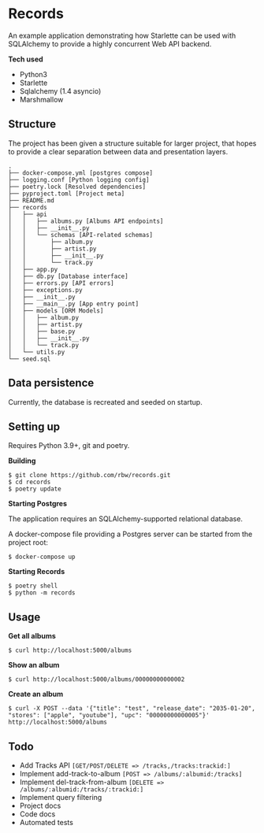 # Records

An example application demonstrating how Starlette can be used with SQLAlchemy to
provide a highly concurrent Web API backend.

**Tech used**
- Python3
- Starlette
- Sqlalchemy (1.4 asyncio)
- Marshmallow


Structure
---

The project has been given a structure suitable for larger project, that hopes
to provide a clear separation between data and presentation layers.

```
.
├── docker-compose.yml [postgres compose]
├── logging.conf [Python logging config]
├── poetry.lock [Resolved dependencies]
├── pyproject.toml [Project meta]
├── README.md
├── records
│   ├── api
│   │   ├── albums.py [Albums API endpoints]
│   │   ├── __init__.py
│   │   └── schemas [API-related schemas]
│   │       ├── album.py
│   │       ├── artist.py
│   │       ├── __init__.py
│   │       └── track.py
│   ├── app.py
│   ├── db.py [Database interface]
│   ├── errors.py [API errors]
│   ├── exceptions.py
│   ├── __init__.py
│   ├── __main__.py [App entry point]
│   ├── models [ORM Models]
│   │   ├── album.py
│   │   ├── artist.py
│   │   ├── base.py
│   │   ├── __init__.py
│   │   └── track.py
│   └── utils.py
└── seed.sql
```

Data persistence
---

Currently, the database is recreated and seeded on startup.



Setting up
---

Requires Python 3.9+, git and poetry.

**Building**

```
$ git clone https://github.com/rbw/records.git
$ cd records
$ poetry update
```

**Starting Postgres**

The application requires an SQLAlchemy-supported relational database.

A docker-compose file providing a Postgres server can be started from the project root:

```
$ docker-compose up
```

**Starting Records** 

```
$ poetry shell
$ python -m records
```

Usage
---

**Get all albums**
```
$ curl http://localhost:5000/albums
```

**Show an album**
```
$ curl http://localhost:5000/albums/00000000000002
```

**Create an album**
```
$ curl -X POST --data '{"title": "test", "release_date": "2035-01-20", 
"stores": ["apple", "youtube"], "upc": "00000000000005"}' http://localhost:5000/albums

```


Todo
---

- Add Tracks API `[GET/POST/DELETE => /tracks,/tracks:trackid:]`
- Implement add-track-to-album `[POST => /albums/:albumid:/tracks]`
- Implement del-track-from-album `[DELETE => /albums/:albumid:/tracks/:trackid:]`
- Implement query filtering
- Project docs
- Code docs
- Automated tests
